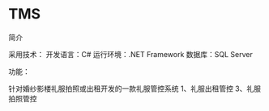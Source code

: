 # TMS
简介

采用技术： 开发语言：C# 运行环境：.NET Framework 数据库：SQL Server

功能：

针对婚纱影楼礼服拍照或出租开发的一款礼服管控系统
1、礼服出租管控
3、礼服拍照管控
